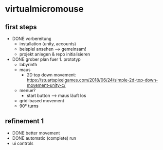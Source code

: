# virtualmicromouse

## first steps
- DONE vorbereitung
  - installation (unity, accounts)
  - beispiel ansehen --> gemeinsam!
  - projekt anlegen & repo initialisieren
- DONE grober plan fuer 1. prototyp
  - labyrinth
  - maus
    - 2D top down movement: https://stuartspixelgames.com/2018/06/24/simple-2d-top-down-movement-unity-c/
  - menue?
    - start button --> maus läuft los
  - grid-based movement
  - 90° turns

## refinement 1
- DONE better movement
- DONE automatic (complete) run
- ui controls
